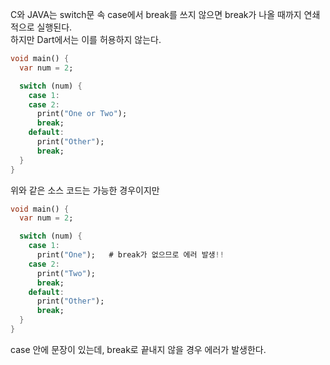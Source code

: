 C와 JAVA는 switch문 속 case에서 break를 쓰지 않으면 break가 나올 때까지 연쇄적으로 실행된다.  
하지만 Dart에서는 이를 허용하지 않는다.  
  
```Dart
void main() {
  var num = 2;

  switch (num) {
    case 1:
    case 2:
      print("One or Two");
      break;
    default:
      print("Other");
      break;
  }
}
```
위와 같은 소스 코드는 가능한 경우이지만

```Dart
void main() {
  var num = 2;

  switch (num) {
    case 1:
      print("One");   # break가 없으므로 에러 발생!!
    case 2:
      print("Two");
      break;
    default:
      print("Other");
      break;
  }
}
```
case 안에 문장이 있는데, break로 끝내지 않을 경우 에러가 발생한다.
